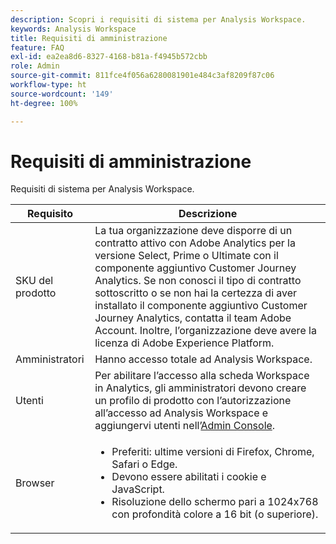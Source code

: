 ```yaml
---
description: Scopri i requisiti di sistema per Analysis Workspace.
keywords: Analysis Workspace
title: Requisiti di amministrazione
feature: FAQ
exl-id: ea2ea8d6-8327-4168-b81a-f4945b572cbb
role: Admin
source-git-commit: 811fce4f056a6280081901e484c3af8209f87c06
workflow-type: ht
source-wordcount: '149'
ht-degree: 100%

---
```


# Requisiti di amministrazione

Requisiti di sistema per Analysis Workspace.

| Requisito | Descrizione |
|--- |--- |
| SKU del prodotto | La tua organizzazione deve disporre di un contratto attivo con Adobe Analytics per la versione Select, Prime o Ultimate con il componente aggiuntivo Customer Journey Analytics. Se non conosci il tipo di contratto sottoscritto o se non hai la certezza di aver installato il componente aggiuntivo Customer Journey Analytics, contatta il team Adobe Account. Inoltre, l’organizzazione deve avere la licenza di Adobe Experience Platform. |
| Amministratori | Hanno accesso totale ad Analysis Workspace. |
| Utenti | Per abilitare l’accesso alla scheda Workspace in Analytics, gli amministratori devono creare un profilo di prodotto con l’autorizzazione all’accesso ad Analysis Workspace e aggiungervi utenti nell’[Admin Console](https://experienceleague.adobe.com/docs/analytics/admin/admin-console/permissions/product-profile.html?lang=it). |
| Browser | <ul><li>Preferiti: ultime versioni di Firefox, Chrome, Safari o Edge.</li><li>Devono essere abilitati i cookie e JavaScript.</li><li>Risoluzione dello schermo pari a 1024x768 con profondità colore a 16 bit (o superiore).</li></ul> |
